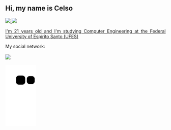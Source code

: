   <h2>Hi, my name is Celso</h2>

 <div>
  <a href="https://github.com/celso-nantes">
  <img height="180em" src="https://github-readme-stats.vercel.app/api?username=celso-nantes&show_icons=true&theme=midnight-purple&include_all_commits=true&count_private=true"/>
  <img height="180em" src="https://github-readme-stats.vercel.app/api/top-langs/?username=celso-nantes&layout=compact&langs_count=8&theme=midnight-purple"/> 
<div> 
   <p align="justify">     
I'm 21 years old and I'm studying Computer Engineering at the Federal University of Espírito Santo (UFES)  </a
    </a>
    <p align="justify"> My social network: </a
      > <br /><br />
  <a href="https://instagram.com/celso.nantes" target="_blank"><img src="https://img.shields.io/badge/-Instagram-%23E4405F?style=for-the-badge&logo=instagram&logoColor=white" target="_blank"></a>

![Snake animation](https://github.com/rafaballerini/rafaballerini/blob/output/github-contribution-grid-snake.svg)
 
</div>
